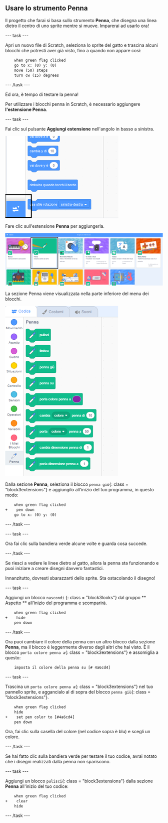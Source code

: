 ## Usare lo strumento Penna

Il progetto che farai si basa sullo strumento **Penna**, che disegna una linea dietro il centro di uno sprite mentre si muove. Imparerai ad usarlo ora!

\--- task \---

Apri un nuovo file di Scratch, seleziona lo sprite del gatto e trascina alcuni blocchi che potresti aver già visto, fino a quando non appare così:

```blocks3
    when green flag clicked
    go to x: (0) y: (0)
    move (50) steps
    turn cw (15) degrees
```

\--- /task \---

Ed ora, è tempo di testare la penna!

Per utilizzare i blocchi penna in Scratch, è necessario aggiungere **l'estensione Penna**.

\--- task \---

Fai clic sul pulsante **Aggiungi estensione** nell'angolo in basso a sinistra.

![aggiungi il pulsante di estensione evidenziato](images/add-extension-annotated.png)

Fare clic sull'estensione **Penna** per aggiungerla.

![estensione penna evidenziata](images/click-pen-annotated.png)

La sezione Penna viene visualizzata nella parte inferiore del menu dei blocchi.

![blocchi dell'estensione Penna](images/pen-extension-blocks.png)

Dalla sezione **Penna**, seleziona il blocco `penna giù`{: class = "block3extensions"} e aggiungilo all'inizio del tuo programma, in questo modo:

```blocks3
    when green flag clicked
+    pen down
    go to x: (0) y: (0)
```

\--- /task \---

\--- task \---

Ora fai clic sulla bandiera verde alcune volte e guarda cosa succede.

\--- /task \---

Se riesci a vedere le linee dietro al gatto, allora la penna sta funzionando e puoi iniziare a creare disegni davvero fantastici.

Innanzitutto, dovresti sbarazzarti dello sprite. Sta ostacolando il disegno!

\--- task \---

Aggiungi un blocco ` nascondi ` {: class = "block3looks"} dal gruppo ** Aspetto ** all'inizio del programma e scomparirà.

```blocks3
    when green flag clicked
+    hide
    pen down
```

\--- /task \---

Ora puoi cambiare il colore della penna con un altro blocco dalla sezione **Penna**, ma il blocco è leggermente diverso dagli altri che hai visto. È il blocco `porta colore penna a`{: class = "block3extensions"} e assomiglia a questo:

```blocks3
    imposta il colore della penna su [# 4a6cd4]
```

\--- task \---

Trascina un `porta colore penna a`{: class = "block3extensions"} nel tuo pannello sprite, e aggancialo al di sopra del blocco `penna giù`{: class = "block3extensions"}.

```blocks3
    when green flag clicked
    hide
+    set pen color to [#4a6cd4]
    pen down
```

Ora, fai clic sulla casella del colore (nel codice sopra è blu) e scegli un colore.

\--- /task \---

Se hai fatto clic sulla bandiera verde per testare il tuo codice, avrai notato che i disegni realizzati dalla penna non spariscono.

\--- task \---

Aggiungi un blocco `pulisci`{: class = "block3extensions"} dalla sezione **Penna** all'inizio del tuo codice:

```blocks3
    when green flag clicked
+    clear
    hide
```

\--- /task \---
